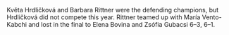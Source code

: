 Květa Hrdličková and Barbara Rittner were the defending champions, but Hrdličková did not compete this year. Rittner teamed up with María Vento-Kabchi and lost in the final to Elena Bovina and Zsófia Gubacsi 6–3, 6–1.
